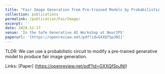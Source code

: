 ```yaml
---
title: "Fair Image Generation from Pre-trained Models by Probabilistic Modeling"
collection: publications
permalink: /publication/FairImage/
excerpt: ''
date: 2024-12-17
venue: 'In the Safe Generative AI Workshop at NeurIPS'
paperurl: '[https://openreview.net/pdf?id=GXXQfSpJNI]'
---
```

TLDR: We can use a probabilistic circuit to modify a pre-trained generative model to produce fair image generation.

Links: [Paper] (https://openreview.net/pdf?id=GXXQfSpJNI)

